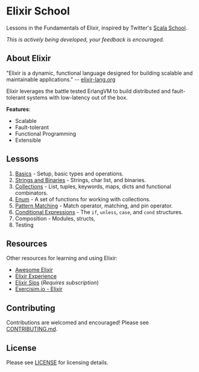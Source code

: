 # Elixir School

Lessons in the Fundamentals of Elixir, inspired by Twitter's [Scala School](http://twitter.github.io/scala_school/).

_This is actively being developed, your feedback is encouraged._

## About Elixir

"Elixir is a dynamic, functional language designed for building scalable and maintainable applications." -- [elixir-lang.org](http://elixir-lang.org/)

Elixir leverages the battle tested ErlangVM to build distributed and fault-tolerant systems with low-latency out of the box.

__Features__:

+ Scalable
+ Fault-tolerant
+ Functional Programming
+ Extensible

## Lessons

1. [Basics](/lessons/basics.md) - Setup, basic types and operations.
1. [Strings and Binaries](/lessons/strings-binaries.md) - Strings, char list, and binaries.
1. [Collections](/lessons/collections.md) - List, tuples, keywords, maps, dicts and functional combinators.
1. [Enum](/lessons/enum.md) - A set of functions for working with collections.
1. [Pattern Matching](/lessons/pattern-matching.md) - Match operator, matching, and pin operator.
1. [Conditional Expressions](/lessons/conditional-expressions.md) - The `if`, `unless`, `case`, and `cond` structures.
1. Composition - Modules, structs,
1. Testing

## Resources

Other resources for learning and using Elixir:

+ [Awesome Elixir](https://github.com/h4cc/awesome-elixir)
+ [Elixir Experience](http://elixirexperience.com)
+ [Elixir Sips](http://elixirsips.com) (_Requires subscription_)
+ [Exercisim.io - Elixir](https://github.com/exercism/xelixir)

## Contributing

Contributions are welcomed and encouraged!  Please see [CONTRIBUTING.md]().


## License

Please see [LICENSE]() for licensing details.
